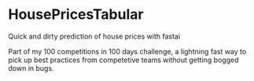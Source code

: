 # HousePricesTabular
Quick and dirty prediction of house prices with fastai

Part of my 100 competitions in 100 days challenge, a lightning fast way to pick up best practices from competetive teams without 
getting bogged down in bugs.

